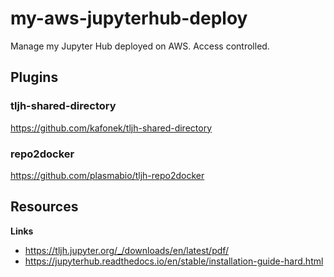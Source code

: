 # my-aws-jupyterhub-deploy
Manage my Jupyter Hub deployed on AWS. Access controlled.

## Plugins 

### tljh-shared-directory 

https://github.com/kafonek/tljh-shared-directory

### repo2docker

https://github.com/plasmabio/tljh-repo2docker

## Resources

**Links**

* https://tljh.jupyter.org/_/downloads/en/latest/pdf/
* https://jupyterhub.readthedocs.io/en/stable/installation-guide-hard.html
